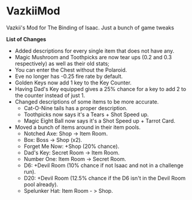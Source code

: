 VazkiiMod
=========

Vazkii's Mod for The Binding of Isaac. Just a bunch of game tweaks

**List of Changes**
- Added descriptions for every single item that does not have any.
- Magic Mushroom and Toothpicks are now tear ups (0.2 and 0.3 respectively) as well as their old stats;
- You can enter the Chest without the Polaroid.
- Eve no longer has -0.25 fire rate by default.
- Golden Keys now add 1 key to the Key Counter.
- Having Dad's Key equipped gives a 25% chance for a key to add 2 to the counter instead of just 1.
- Changed descriptions of some items to be more accurate.
  - Cat-O-Nine tails has a proper description.
  - Toothpicks now says it's a Tears + Shot Speed up.  
  - Magic Eight Ball now says it's a Shot Speed up + Tarrot Card.
- Moved a bunch of items around in their item pools.
  - Notched Axe: Shop -> Item Room.
  - Box: Boss -> Shop (x2).
  - Forget Me Now: +Shop (20% chance).
  - Dad's Key: Secret Room -> Item Room.
  - Number One: Item Room -> Secret Room.
  - D6: +Devil Room (10% chance if not Isaac and not in a challenge run).
  - D20: +Devil Room (12.5% chance if the D6 isn't in the Devil Room pool already).
  - Spelunker Hat: Item Room - > Shop.